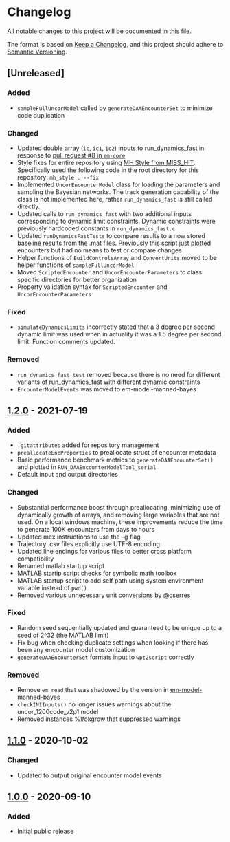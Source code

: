 # Changelog

All notable changes to this project will be documented in this file.

The format is based on [Keep a Changelog](https://keepachangelog.com/en/1.0.0/),
and this project should adhere to [Semantic Versioning](https://semver.org/spec/v2.0.0.html).

## [Unreleased]

### Added

- `sampleFullUncorModel` called by `generateDAAEncounterSet` to minimize code duplication

### Changed

- Updated double array (`ic`, `ic1`, `ic2`) inputs to run_dynamics_fast in response to [pull request #8 in `em-core`](https://github.com/Airspace-Encounter-Models/em-core/pull/9)
- Style fixes for entire repository using [MH Style from MISS_HIT](https://misshit.org/). Specifically used the following code in the root directory for this repository: `mh_style . --fix`
- Implemented `UncorEncounterModel` class for loading the parameters and sampling the Bayesian networks. The track generation capability of the class is not implemented here, rather `run_dynamics_fast` is still called directly.
- Updated calls to `run_dynamics_fast` with two additional inputs corresponding to dynamic limit constraints. Dynamic constraints were previously hardcoded constants in `run_dynamics_fast.c`
- Updated `runDynamicsFastTests` to compare results to a now stored baseline results from the .mat files. Previously this script just plotted encounters but had no means to test or compare changes
- Helper functions of `BuildControlsArray` and `ConvertUnits` moved to be helper functions of `sampleFullUncorModel`
- Moved `ScriptedEncounter` and `UncorEncounterParameters` to class specific directories for better organization
- Property validation syntax for `ScriptedEncounter` and `UncorEncounterParameters`

### Fixed

- `simulateDynamicsLimits` incorrectly stated that a 3 degree per second dynamic limit was used when in actuality it was a 1.5 degree per second limit. Function comments updated.

### Removed

- `run_dynamics_fast_test` removed because there is no need for different variants of run_dynamics_fast with different dynamic constraints
- `EncounterModelEvents` was moved to em-model-manned-bayes

## [1.2.0] - 2021-07-19

### Added

- `.gitattributes` added for repository management
- `preallocateEncProperties` to preallocate struct of encounter metadata
- Basic performance benchmark metrics to `generateDAAEncounterSet()` and plotted in `RUN_DAAEncounterModelTool_serial`
- Default input and output directories

### Changed

- Substantial performance boost through preallocating, minimizing use of dynamically growth of arrays, and removing large variables that are not used. On a local windows machine, these improvements reduce the time to generate 100K encounters from days to hours
- Updated mex instructions to use the -g flag
- Trajectory .csv files explicitly use UTF-8 encoding
- Updated line endings for various files to better cross platform compatibility
- Renamed matlab startup script
- MATLAB startip script checks for symbolic math toolbox
- MATLAB startup script to add self path using system environment variable instead of `pwd()`
- Removed various unnecessary unit conversions by [@cserres](https://github.com/cserres)

### Fixed

- Random seed sequentially updated and guaranteed to be unique up to a seed of 2^32 (the MATLAB limit)
- Fix bug when checking duplicate settings when looking if there has been any encounter model customization
- `generateDAAEncounterSet` formats input to `wpt2script` correctly

### Removed

- Remove `em_read` that was shadowed by the version in [em-model-manned-bayes](https://github.com/airspace-Encounter-Models/em-model-manned-bayes)
- `checkINIInputs()` no longer issues warnings about the uncor_1200code_v2p1 model
- Removed instances %#okgrow that suppressed warnings

## [1.1.0] - 2020-10-02

### Changed

- Updated to output original encounter model events

## [1.0.0] - 2020-09-10

### Added

- Initial public release

[1.2.0]: https://github.com/Airspace-Encounter-Models/em-pairing-uncor-importancesampling/releases/tag/v1.2
[1.1.0]: https://github.com/Airspace-Encounter-Models/em-pairing-uncor-importancesampling/releases/tag/v1.1
[1.0.0]: https://github.com/Airspace-Encounter-Models/em-pairing-uncor-importancesampling/releases/tag/v1.0
